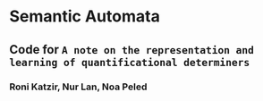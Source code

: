 # Semantic Automata

## Code for `A note on the representation and learning of quantificational determiners`
### Roni Katzir, Nur Lan, Noa Peled

